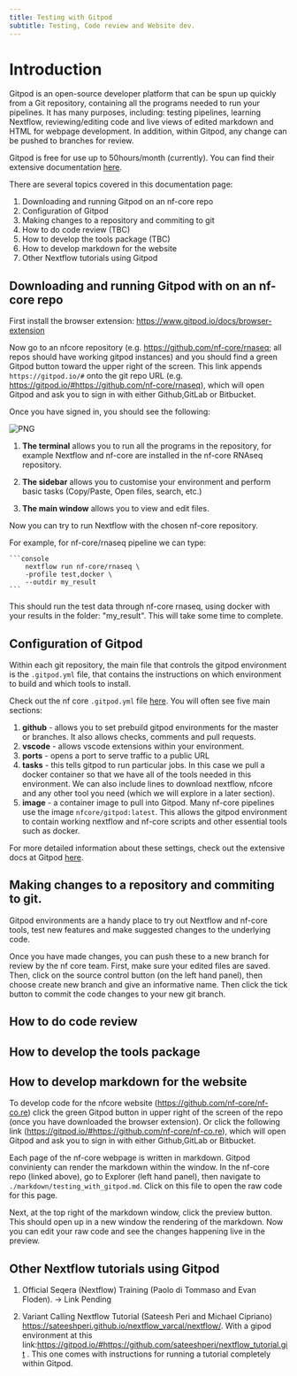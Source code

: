 ```yaml
---
title: Testing with Gitpod
subtitle: Testing, Code review and Website dev.
---
```


# Introduction

Gitpod is an open-source developer platform that can be spun up quickly from a Git repository, containing all the programs needed to run your pipelines. It has many purposes, including: testing pipelines, learning Nextflow, reviewing/editing code and live views of edited markdown and HTML for webpage development. In addition, within Gitpod, any change can be pushed to branches for review. 

Gitpod is free for use up to 50hours/month (currently). You can find their extensive documentation [here](https://gitpod.io/). 

There are several topics covered in this documentation page:

1. Downloading and running Gitpod on an nf-core repo
2. Configuration of Gitpod
3. Making changes to a repository and commiting to git
4. How to do code review (TBC)
5. How to develop the tools package (TBC)
6. How to develop markdown for the website
7. Other Nextflow tutorials using Gitpod


## Downloading and running Gitpod with on an nf-core repo

First install the browser extension: https://www.gitpod.io/docs/browser-extension

Now go to an nfcore repository (e.g. https://github.com/nf-core/rnaseq; all repos should have working gitpod instances) and you should find a green Gitpod button toward the upper right of the screen. This link appends `https://gitpod.io/#` onto the git repo URL (e.g. https://gitpod.io/#https://github.com/nf-core/rnaseq), which will open Gitpod and ask you to sign in with either Github,GitLab or Bitbucket. 

Once you have signed in, you should see the following:

![PNG](/assets/markdown_assets/developers/gitpod/nf-core-gitpod.png)


1. **The terminal** allows you to run all the programs in the repository, for example Nextflow and nf-core are installed in the nf-core RNAseq repository.

2. **The sidebar** allows you to customise your environment and perform basic tasks (Copy/Paste, Open files, search, etc.)

3. **The main window** allows you to view and edit files.

Now you can try to run Nextflow with the chosen nf-core repository. 

For example, for nf-core/rnaseq pipeline we can type:

    ```console
		nextflow run nf-core/rnaseq \
		-profile test,docker \
		--outdir my_result
    ```

This should run the test data through nf-core rnaseq, using docker with your results in the folder: "my_result". This will take some time to complete.


## Configuration of Gitpod

Within each git repository, the main file that controls the gitpod environment is the `.gitpod.yml` file, that contains the instructions on which environment to build and which tools to install. 

Check out the nf core `.gitpod.yml` file [here](https://github.com/nf-core/nf-co.re/blob/master/.gitpod.yml). You will often see five main sections:

1. **github** - allows you to set prebuild gitpod environments for the master or branches. It also allows checks, comments and pull requests.
2. **vscode** - allows vscode extensions within your environment.
3. **ports**  - opens a port to serve traffic to a public URL
4. **tasks**  - this tells gitpod to run particular jobs. In this case we pull a docker container so that we have all of the tools needed in this environment. We can also include lines to download nextflow, nfcore and any other tool you need (which we will explore in a later section).
5. **image** - a container image to pull into Gitpod. Many nf-core pipelines use the image `nfcore/gitpod:latest`. This allows the gitpod environment to contain working nextflow and nf-core scripts and other essential tools such as docker.

For more detailed information about these settings, check out the extensive docs at Gitpod [here](https://www.gitpod.io/docs/config-gitpod-file).


## Making changes to a repository and commiting to git.

Gitpod environments are a handy place to try out Nextflow and nf-core tools, test new features and make suggested changes to the underlying code. 

Once you have made changes, you can push these to a new branch for review by the nf core team. First, make sure your edited files are saved. Then, click on the source control button (on the left hand panel), then choose create new branch and give an informative name. Then click the tick button to commit the code changes to your new git branch.


## How to do code review



## How to develop the tools package



## How to develop markdown for the website

To develop code for the nfcore website (https://github.com/nf-core/nf-co.re) click the green Gitpod button in upper right of the screen of the repo (once you have downloaded the browser extension). Or click the following link (https://gitpod.io/#https://github.com/nf-core/nf-co.re), which will open Gitpod and ask you to sign in with either Github,GitLab or Bitbucket. 

Each page of the nf-core webpage is written in markdown. Gitpod convinienty can render the markdown within the window. In the nf-core repo (linked above), go to Explorer (left hand panel), then navigate to `./markdown/testing_with_gitpod.md`. Click on this file to open the raw code for this page. 

Next, at the top right of the markdown window, click the preview button. This should open up in a new window the rendering of the markdown. Now you can edit your raw code and see the changes happening live in the preview. 

## Other Nextflow tutorials using Gitpod

1. Official Seqera (Nextflow) Training  (Paolo di Tommaso and Evan Floden). -> Link Pending

2. Variant Calling Nextflow Tutorial (Sateesh Peri and Michael Cipriano)  https://sateeshperi.github.io/nextflow_varcal/nextflow/. With a gipod environment at this link:https://gitpod.io/#https://github.com/sateeshperi/nextflow_tutorial.git . This one comes with instructions for running a tutorial completely within Gitpod.